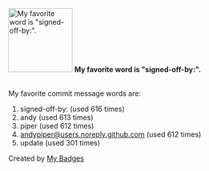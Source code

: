 <img src="https://my-badges.github.io/my-badges/favorite-word.png" alt="My favorite word is &quot;signed-off-by:&quot;." title="My favorite word is &quot;signed-off-by:&quot;." width="128">
<strong>My favorite word is &quot;signed-off-by:&quot;.</strong>
<br><br>

My favorite commit message words are:

1. signed-off-by: (used 616 times)
2. andy (used 613 times)
3. piper (used 612 times)
4. <andypiper@users.noreply.github.com> (used 612 times)
5. update (used 301 times)


Created by <a href="https://github.com/my-badges/my-badges">My Badges</a>